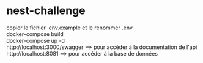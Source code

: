 # nest-challenge

copier le fichier .env.example et le renommer .env <br/>
docker-compose build <br />
docker-compose up -d <br />
http://localhost:3000/swagger ==> pour accéder à la documentation de l'api <br />
http://localhost:8081 ==> pour accéder à la base de données
